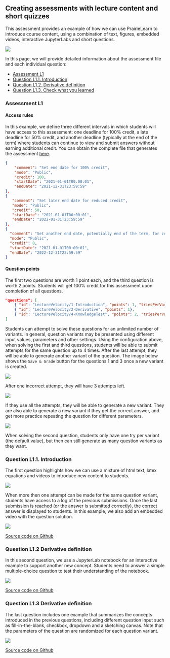

## Creating assessments with lecture content and short quizzes

This assessment provides an example of how we can use PrairieLearn to introduce course content, using a combination of text, figures, embedded videos, interactive JupyterLabs and short questions. 

![](assessment-image.png)

In this page, we will provide detailed information about the assessment file and each individual question:

- [Assessment L1](#Assessment-L1)
- [Question L1.1. Introduction](#Question-1-Introduction)
- [Question L1.2. Derivative definition](#Question-L1.2-Derivative-definition)
- [Question L1.3. Check what you learned](#Question-L1.3.-Check-what-you-learned)

### Assessment L1


#### Access rules

In this example, we define three different intervals in which students will have access to this assessment: one deadline for 100% credit, a late deadline for 50% credit, and another deadline (typically at the end of the term) where students can continue to view and submit answers without earning additional credit. You can obtain the complete file that generates the assessment [here](https://github.com/PrairieLearn/pl-demo-course/tree/master/courseInstances/SectionA/assessments/03-LectureContent). 


```json
{
    "comment": "Set end date for 100% credit",
    "mode": "Public",
    "credit": 100,
    "startDate": "2021-01-01T00:00:01",
    "endDate": "2021-12-31T23:59:59"
},
{
   "comment": "Set later end date for reduced credit",
   "mode": "Public",
   "credit": 50,
   "startDate": "2021-01-01T00:00:01",
   "endDate": "2022-01-31T23:59:59"
},
{
  "comment": "Set another end date, potentially end of the term, for zero credit (can practice, but no longer earn points for the assessement)",
  "mode": "Public",
  "credit": 0,
  "startDate": "2021-01-01T00:00:01",
  "endDate": "2022-12-31T23:59:59"
}
```



#### Question points

The first two questions are worth 1 point each, and the third question is worth 2 points. Students will get 100% credit for this assessment upon completion of all questions.

```json
"questions": [
    { "id": "LectureVelocity/1-Introduction", "points": 1, "triesPerVariant": 4},
    { "id": "LectureVelocity/2-Derivative", "points": 1},
    { "id": "LectureVelocity/4-KnowledgeTest", "points": 2, "triesPerVariant": 4}
]
```

Students can attempt to solve these questions for an unlimited number of variants. In general, question variants may be presented using different input values, parameters and other settings. Using the configuration above, when solving the first and third questions, students will be able to submit attempts for the same question up to 4 times. After the last attempt, they will be able to generate another variant of the question. The image below shows the `Save & Grade` button for the questions 1 and 3 once a new variant is created.

![](4-attempts.png)

After one incorrect attempt, they will have 3 attempts left.

![](3-attempts.png)

If they use all the attempts, they will be able to generate a new variant. They are also able to generate a new variant if they get the correct answer, and get more practice repeating the question for different parameters.


![](try-new.png)

When solving the second question, students only have one try per variant (the default value), but then can still generate as many question variants as they want.


### Question L1.1. Introduction

The first question highlights how we can use a mixture of html text, latex equations and videos to introduce new content to students. 

![](question1.png)

When more then one attempt can be made for the same question variant, students have access to a log of the previous submissions. Once the last submission is reached (or the answer is submitted correctly), the correct answer is displayed to students. In this example, we also add an embedded video with the question solution. 

![](question1-submitted.png)

[Source code on Github](https://github.com/PrairieLearn/pl-demo-course/tree/master/questions/LectureVelocity/1-Introduction)

### Question L1.2 Derivative definition

In this second question, we use a JupyterLab notebook for an interactive example to support another new concept. Students need to answer a simple multiple-choice question to test their understanding of the notebook.

![](workspace.png)

[Source code on Github](https://github.com/PrairieLearn/pl-demo-course/tree/master/questions/LectureVelocity/2-Derivative)

### Question L1.3 Derivative definition

The last question includes one example that summarizes the concepts introduced in the previous questions, including different question input such as fill-in-the-blank, checkbox, dropdown and a sketching canvas. Note that the parameters of the question are randomized for each question variant. 

![](question3.png)

[Source code on Github](https://github.com/PrairieLearn/pl-demo-course/tree/master/questions/LectureVelocity/4-KnowledgeTest)